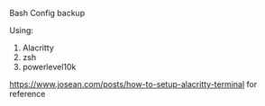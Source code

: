 Bash Config backup

Using:
1. Alacritty
2. zsh
3. powerlevel10k

https://www.josean.com/posts/how-to-setup-alacritty-terminal for reference
